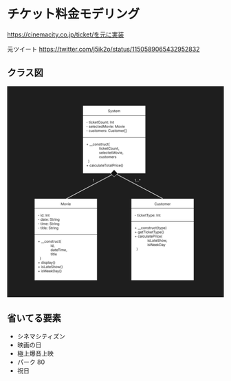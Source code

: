 # チケット料金モデリング

https://cinemacity.co.jp/ticket/を元に実装

元ツイート https://twitter.com/j5ik2o/status/1150589065432952832

## クラス図

![](./class_diagram.jpg)

## 省いてる要素

- シネマシティズン
- 映画の日
- 極上爆音上映
- パーク 80
- 祝日
